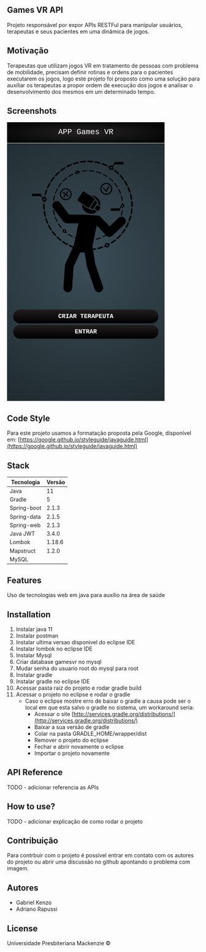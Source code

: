 ## Games VR API
Projeto responsável por expor APIs RESTFul para manipular usuários, terapeutas e seus pacientes em uma dinâmica de jogos.

## Motivação
Terapeutas que utilizam jogos VR em tratamento de pessoas com problema de mobilidade, precisam definir rotinas e ordens para o pacientes executarem os jogos, logo este projeto foi proposto como uma solução para auxiliar os terapeutas a propor ordem de execução dos jogos e analisar o desenvolvimento dos mesmos em um determinado tempo. 
 
## Screenshots
![Games VR API](https://raw.githubusercontent.com/japanett/clashAPI/master/app_v2.png)

## Code Style
Para este projeto usamos a formatação proposta pela Google, disponível em: [https://google.github.io/styleguide/javaguide.html](https://google.github.io/styleguide/javaguide.html)

## Stack

| Tecnologia  | Versão |
| ---         | ---    |
| Java        | 11     |
| Gradle      | 5      |
| Spring-boot | 2.1.3  |
| Spring-data | 2.1.5  |
| Spring-web  | 2.1.3  |
| Java JWT    | 3.4.0  |
| Lombok      | 1.18.6 |
| Mapstruct   | 1.2.0  |
| MySQL       |        |

## Features
Uso de tecnologias web em java para auxílio na área de saúde

## Installation
1. Instalar java 11
2. Instalar postman
3. Instalar ultima versao disponivel do eclipse IDE
4. Instalar lombok no eclipse IDE
5. Instalar Mysql 
6. Criar database gamesvr no mysql
7. Mudar senha do usuario root do mysql para root
8. Instalar gradle
9. Instalar gradle no eclipse IDE
10. Acessar pasta raiz do projeto e rodar gradle build
11. Acessar o projeto no eclipse e rodar o gradle
	- Caso o eclipse mostre erro de baixar o gradle a causa pode ser o local em que esta salvo o gradle no sistema, um workaround seria:
		- Acessar o site [http://services.gradle.org/distributions/](http://services.gradle.org/distributions/)
		- Baixar a sua versão de gradle
		- Colar na pasta GRADLE_HOME/wrapper/dist
		- Remover o projeto do eclipse
		- Fechar e abrir novamente o eclipse
		- Importar o projeto novamente

## API Reference

TODO - adicionar referencia as APIs

## How to use?

TODO - adicionar explicação de como rodar o projeto

## Contribuição
Para contrbuir com o projeto é possível entrar em contato com os autores do projeto ou abrir uma discussão no github apontando o problema com imagem.

## Autores 
- Gabriel Kenzo
- Adriano Rapussi

## License
Universidade Presbiteriana Mackenzie © 